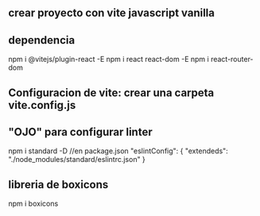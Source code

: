 ## crear proyecto con vite javascript vanilla

## dependencia 
npm i @vitejs/plugin-react -E
npm i react react-dom -E
npm i react-router-dom

## Configuracion de vite: crear una carpeta vite.config.js

## "OJO" para configurar linter
npm i standard -D
//en package.json
"eslintConfig": {
  "extendeds": "./node_modules/standard/eslintrc.json"
}




## libreria de boxicons
npm i boxicons